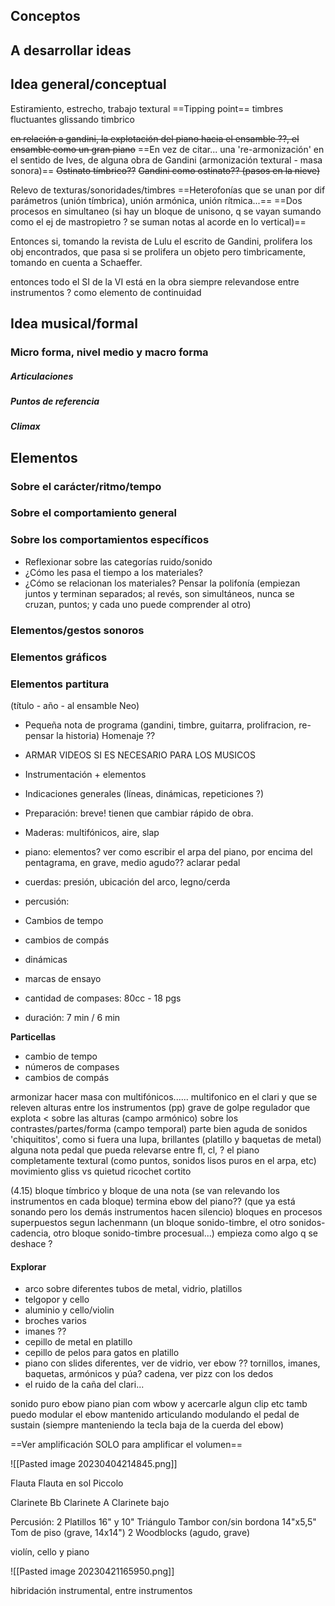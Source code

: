 ## Conceptos

## A desarrollar ideas

## Idea general/conceptual
Estiramiento, estrecho, trabajo textural
==Tipping point==
timbres fluctuantes
glissando timbrico

~~en relación a gandini, la explotación del piano hacia el ensamble ??, el ensamble como un gran piano~~
==En vez de citar... una 're-armonización' en el sentido de Ives, de alguna obra de Gandini (armonización textural - masa sonora)==
~~Ostinato tímbrico??~~
~~Gandini como ostinato?? (pasos en la nieve)~~

Relevo de texturas/sonoridades/timbres
==Heterofonías que se unan por dif parámetros (unión tímbrica), unión armónica, unión rítmica...==
==Dos procesos en simultaneo (si hay un bloque de unisono, q se vayan sumando como el ej de mastropietro ? se suman notas al acorde en lo vertical)==

Entonces si, tomando la revista de Lulu el escrito de Gandini, prolifera los obj encontrados, que pasa si se prolifera un objeto pero timbricamente, tomando en cuenta a Schaeffer.

entonces todo el SI de la VI está en la obra siempre relevandose entre instrumentos ? como elemento de continuidad



## Idea musical/formal
### Micro forma, nivel medio y macro forma
##### Articulaciones
##### Puntos de referencia
##### Climax

## Elementos
### Sobre el carácter/ritmo/tempo
### Sobre el comportamiento general
### Sobre los comportamientos específicos
- Reflexionar sobre las categorías ruido/sonido
- ¿Cómo les pasa el tiempo a los materiales?
- ¿Cómo se relacionan los materiales? Pensar la polifonía (empiezan juntos y terminan separados; al revés, son simultáneos, nunca se cruzan, puntos; y cada uno puede comprender al otro)
### Elementos/gestos sonoros
### Elementos gráficos
### Elementos partitura
(título - año - al ensamble Neo)
- Pequeña nota de programa (gandini, timbre, guitarra, prolifracion, re-pensar la historia) Homenaje ??
- ARMAR VIDEOS SI ES NECESARIO PARA LOS MUSICOS
- Instrumentación + elementos
- Indicaciones generales (líneas, dinámicas, repeticiones ?)
- Preparación: breve! tienen que cambiar rápido de obra.
- Maderas: multifónicos, aire, slap
- piano: elementos? ver como escribir el arpa del piano, por encima del pentagrama, en grave, medio agudo?? aclarar pedal
- cuerdas: presión, ubicación del arco, legno/cerda
- percusión:

- Cambios de tempo
- cambios de compás
- dinámicas
- marcas de ensayo
- cantidad de compases: 80cc - 18 pgs
- duración: 7 min / 6 min

**Particellas**
- cambio de tempo
- números de compases
- cambios de compás

armonizar hacer masa con multifónicos......
	multifonico en el clari y que se releven alturas entre los instrumentos (pp)
grave de golpe
	regulador que explota <
sobre las alturas (campo armónico)
sobre los contrastes/partes/forma (campo temporal)
parte bien aguda de sonidos 'chiquititos', como si fuera una lupa, brillantes (platillo y baquetas de metal)
alguna nota pedal que pueda relevarse entre fl, cl, ?
el piano completamente textural (como puntos, sonidos lisos puros en el arpa, etc)
movimiento gliss vs quietud
ricochet cortito

(4.15)
bloque tímbrico y bloque de una nota (se van relevando los instrumentos en cada bloque)
termina ebow del piano?? (que ya está sonando pero los demás instrumentos hacen silencio)
bloques en procesos superpuestos segun lachenmann (un bloque sonido-timbre, el otro sonidos-cadencia, otro bloque sonido-timbre procesual...)
empieza como algo q se deshace ?


#### Explorar
- arco sobre diferentes tubos de metal, vidrio, platillos
- telgopor y cello
- aluminio y cello/violin
- broches varios
- imanes ??
- cepillo de metal en platillo
- cepillo de pelos para gatos en platillo
- piano con slides diferentes, ver de vidrio, ver ebow ?? tornillos, imanes, baquetas, armónicos y púa? cadena, ver pizz con los dedos
- el ruido de la caña del clari...

sonido puro ebow piano
pian com wbow y acercarle algun clip etc
tamb puedo modular el ebow mantenido articulando modulando el pedal de sustain (siempre manteniendo la tecla baja de la cuerda del ebow)

==Ver amplificación SOLO para amplificar el volumen==


![[Pasted image 20230404214845.png]]


Flauta
	Flauta en sol
Piccolo

Clarinete Bb
Clarinete A
	Clarinete bajo

Percusión:
	2 Platillos 16" y 10"
Triángulo
	Tambor con/sin bordona 14"x5,5"
	Tom de piso (grave, 14x14")
2 Woodblocks (agudo, grave)

violín, cello y piano



![[Pasted image 20230421165950.png]]


hibridación instrumental, entre instrumentos